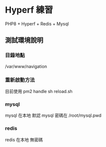 # Hyperf 練習

PHP8 + Hyperf + Redis + Mysql

## 測試環境說明

### 目錄地點
/var/www/navigation

### 重新啟動方法
目前使用 pm2 handle 
sh reload.sh 

### mysql
mysql 在本地
默認 mysql 密碼在 /root/mysql.pwd

### redis
redis 在本地
無密碼
